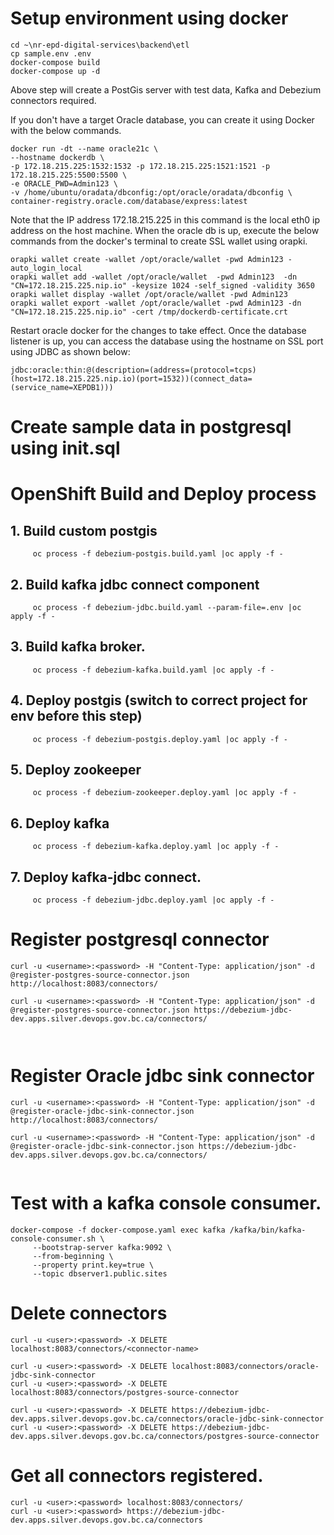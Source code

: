 # Setup environment using docker

```
cd ~\nr-epd-digital-services\backend\etl
cp sample.env .env
docker-compose build
docker-compose up -d
```
Above step will create a PostGis server with test data, Kafka and Debezium connectors required.

If you don't have a target Oracle database, you can create it using Docker with the below commands.

```
docker run -dt --name oracle21c \
--hostname dockerdb \
-p 172.18.215.225:1532:1532 -p 172.18.215.225:1521:1521 -p 172.18.215.225:5500:5500 \
-e ORACLE_PWD=Admin123 \
-v /home/ubuntu/oradata/dbconfig:/opt/oracle/oradata/dbconfig \
container-registry.oracle.com/database/express:latest
```

Note that the IP address 172.18.215.225 in this command is the local eth0 ip address on the host machine. When the oracle db is up, execute the below commands from the docker's terminal to create SSL wallet using orapki.

```
orapki wallet create -wallet /opt/oracle/wallet -pwd Admin123 -auto_login_local
orapki wallet add -wallet /opt/oracle/wallet  -pwd Admin123  -dn "CN=172.18.215.225.nip.io" -keysize 1024 -self_signed -validity 3650
orapki wallet display -wallet /opt/oracle/wallet -pwd Admin123
orapki wallet export -wallet /opt/oracle/wallet -pwd Admin123 -dn "CN=172.18.215.225.nip.io" -cert /tmp/dockerdb-certificate.crt
```

Restart oracle docker for the changes to take effect. Once the database listener is up, you can access the database using the hostname on SSL port using JDBC as shown below:

```
jdbc:oracle:thin:@(description=(address=(protocol=tcps)(host=172.18.215.225.nip.io)(port=1532))(connect_data=(service_name=XEPDB1)))
```


# Create sample data in postgresql using init.sql

# OpenShift Build and Deploy process

## 1. Build custom postgis

```
     oc process -f debezium-postgis.build.yaml |oc apply -f - 
```

## 2. Build kafka jdbc connect component

```
     oc process -f debezium-jdbc.build.yaml --param-file=.env |oc apply -f - 
```

## 3. Build kafka broker.
```
     oc process -f debezium-kafka.build.yaml |oc apply -f - 
```

## 4. Deploy postgis (switch to correct project for env before this step)
```
     oc process -f debezium-postgis.deploy.yaml |oc apply -f - 
```
## 5. Deploy zookeeper
```
     oc process -f debezium-zookeeper.deploy.yaml |oc apply -f - 
```
## 6. Deploy kafka
```
     oc process -f debezium-kafka.deploy.yaml |oc apply -f - 
```
## 7. Deploy kafka-jdbc connect.
```
     oc process -f debezium-jdbc.deploy.yaml |oc apply -f - 
```

# Register postgresql connector
```
curl -u <username>:<password> -H "Content-Type: application/json" -d @register-postgres-source-connector.json http://localhost:8083/connectors/ 

curl -u <username>:<password> -H "Content-Type: application/json" -d @register-postgres-source-connector.json https://debezium-jdbc-dev.apps.silver.devops.gov.bc.ca/connectors/



```

# Register Oracle jdbc sink connector

```
curl -u <username>:<password> -H "Content-Type: application/json" -d @register-oracle-jdbc-sink-connector.json http://localhost:8083/connectors/

curl -u <username>:<password> -H "Content-Type: application/json" -d @register-oracle-jdbc-sink-connector.json https://debezium-jdbc-dev.apps.silver.devops.gov.bc.ca/connectors/


```

# Test with a kafka console consumer.
```
docker-compose -f docker-compose.yaml exec kafka /kafka/bin/kafka-console-consumer.sh \
     --bootstrap-server kafka:9092 \
     --from-beginning \
     --property print.key=true \
     --topic dbserver1.public.sites
```


# Delete connectors
```
curl -u <user>:<password> -X DELETE localhost:8083/connectors/<connector-name>

curl -u <user>:<password> -X DELETE localhost:8083/connectors/oracle-jdbc-sink-connector
curl -u <user>:<password> -X DELETE localhost:8083/connectors/postgres-source-connector

curl -u <user>:<password> -X DELETE https://debezium-jdbc-dev.apps.silver.devops.gov.bc.ca/connectors/oracle-jdbc-sink-connector
curl -u <user>:<password> -X DELETE https://debezium-jdbc-dev.apps.silver.devops.gov.bc.ca/connectors/postgres-source-connector

```    

# Get all connectors registered.
```
curl -u <user>:<password> localhost:8083/connectors/
curl -u <user>:<password> https://debezium-jdbc-dev.apps.silver.devops.gov.bc.ca/connectors
```


